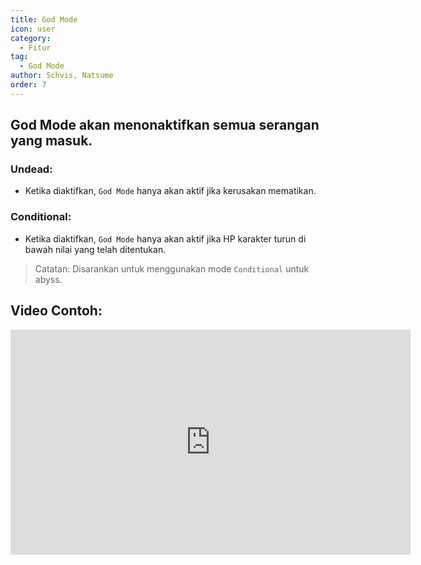 ```yaml
---
title: God Mode
icon: user
category:
  - Fitur
tag:
  - God Mode
author: Schvis, Natsume
order: 7
---
```


## God Mode akan menonaktifkan semua serangan yang masuk.
### Undead:
- Ketika diaktifkan, `God Mode` hanya akan aktif jika kerusakan mematikan.
### Conditional:
- Ketika diaktifkan, `God Mode` hanya akan aktif jika HP karakter turun di bawah nilai yang telah ditentukan.
> Catatan: Disarankan untuk menggunakan mode `Conditional` untuk abyss.

## Video Contoh:

<div class="iframe-container"><iframe width="640" height="360" src="https://www.youtube.com/embed/42utUUYNHRE?list=PL5eI1Tb64p56g27qfYk7VuFTz4FK6YrKa" title="Korepi - God Mode" frameborder="0" allow="accelerometer; autoplay; clipboard-write; encrypted-media; gyroscope; picture-in-picture; web-share" allowfullscreen></iframe></div>
